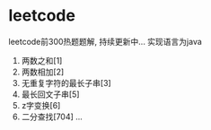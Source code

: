 # leetcode
leetcode前300热题题解, 持续更新中... 实现语言为java

1. 两数之和[1]
2. 两数相加[2]
3. 无重复字符的最长子串[3]
4. 最长回文子串[5]
5. z字变换[6]
6. 二分查找[704]
...
